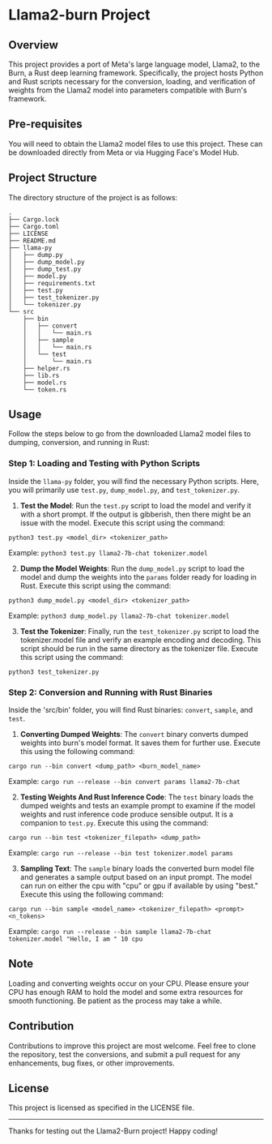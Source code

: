# Llama2-burn Project

## Overview

This project provides a port of Meta's large language model, Llama2, to the Burn, a Rust deep learning framework. Specifically, the project hosts Python and Rust scripts necessary for the conversion, loading, and verification of weights from the Llama2 model into parameters compatible with Burn's framework.

## Pre-requisites

You will need to obtain the Llama2 model files to use this project. These can be downloaded directly from Meta or via Hugging Face's Model Hub.

## Project Structure

The directory structure of the project is as follows:

```
.
├── Cargo.lock
├── Cargo.toml
├── LICENSE
├── README.md
├── llama-py
│   ├── dump.py
│   ├── dump_model.py
│   ├── dump_test.py
│   ├── model.py
│   ├── requirements.txt
│   ├── test.py
│   ├── test_tokenizer.py
│   └── tokenizer.py
└── src
    ├── bin
    │   ├── convert
    │   │   └── main.rs
    │   ├── sample
    │   │   └── main.rs
    │   └── test
    │       └── main.rs
    ├── helper.rs
    ├── lib.rs
    ├── model.rs
    └── token.rs
```

## Usage

Follow the steps below to go from the downloaded Llama2 model files to dumping, conversion, and running in Rust:

### Step 1: Loading and Testing with Python Scripts

Inside the `llama-py` folder, you will find the necessary Python scripts. Here, you will primarily use `test.py`, `dump_model.py`, and `test_tokenizer.py`.

1. **Test the Model**: Run the `test.py` script to load the model and verify it with a short prompt. If the output is gibberish, then there might be an issue with the model. Execute this script using the command:
```
python3 test.py <model_dir> <tokenizer_path>
```
Example: `python3 test.py llama2-7b-chat tokenizer.model`

2. **Dump the Model Weights**: Run the `dump_model.py` script to load the model and dump the weights into the `params` folder ready for loading in Rust.  Execute this script using the command:
```
python3 dump_model.py <model_dir> <tokenizer_path>
```
Example: `python3 dump_model.py llama2-7b-chat tokenizer.model`

3. **Test the Tokenizer**: Finally, run the `test_tokenizer.py` script to load the tokenizer.model file and verify an example encoding and decoding. This script should be run in the same directory as the tokenizer file. Execute this script using the command: 
```
python3 test_tokenizer.py
```

### Step 2: Conversion and Running with Rust Binaries

Inside the 'src/bin' folder, you will find Rust binaries: `convert`, `sample`, and `test`.

1. **Converting Dumped Weights**: The `convert` binary converts dumped weights into burn's model format. It saves them for further use. Execute this using the following command: 
```
cargo run --bin convert <dump_path> <burn_model_name>
```
Example: `cargo run --release --bin convert params llama2-7b-chat`

2. **Testing Weights And Rust Inference Code**: The `test` binary loads the dumped weights and tests an example prompt to examine if the model weights and rust inference code produce sensible output. It is a companion to `test.py`. Execute this using the command:
```
cargo run --bin test <tokenizer_filepath> <dump_path>
```
Example: `cargo run --release --bin test tokenizer.model params`

3. **Sampling Text**: The `sample` binary loads the converted burn model file and generates a sample output based on an input prompt. The model can run on either the cpu with "cpu" or gpu if available by using "best." Execute this using the following command: 
```
cargo run --bin sample <model_name> <tokenizer_filepath> <prompt> <n_tokens>
```
Example: `cargo run --release --bin sample llama2-7b-chat tokenizer.model "Hello, I am " 10 cpu`

## Note

Loading and converting weights occur on your CPU. Please ensure your CPU has enough RAM to hold the model and some extra resources for smooth functioning. Be patient as the process may take a while.

## Contribution

Contributions to improve this project are most welcome. Feel free to clone the repository, test the conversions, and submit a pull request for any enhancements, bug fixes, or other improvements.

## License

This project is licensed as specified in the LICENSE file.

---

Thanks for testing out the Llama2-Burn project! Happy coding!